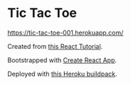 # Tic Tac Toe

https://tic-tac-toe-001.herokuapp.com/

Created from [this React Tutorial](https://reactjs.org/tutorial/tutorial.html).

Bootstrapped with [Create React App](https://github.com/facebook/create-react-app).

Deployed with [this Heroku buildpack](https://github.com/mars/create-react-app-buildpack).

